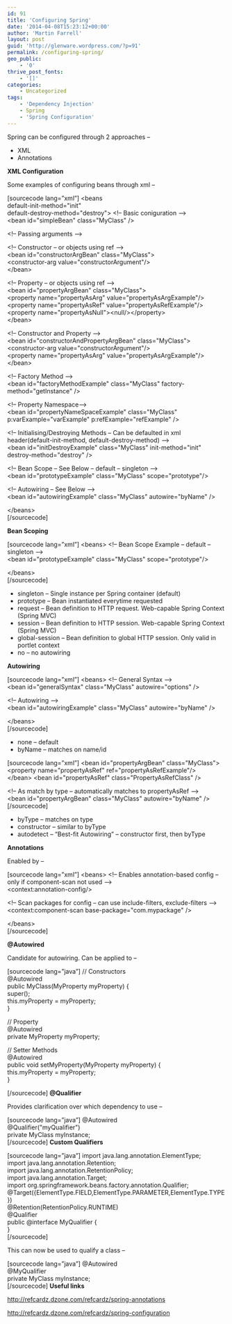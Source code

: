 ```yaml
---
id: 91
title: 'Configuring Spring'
date: '2014-04-08T15:23:12+00:00'
author: 'Martin Farrell'
layout: post
guid: 'http://glenware.wordpress.com/?p=91'
permalink: /configuring-spring/
geo_public:
    - '0'
thrive_post_fonts:
    - '[]'
categories:
    - Uncategorized
tags:
    - 'Dependency Injection'
    - Spring
    - 'Spring Configuration'
---
```


Spring can be configured through 2 approaches –

- XML
- Annotations

**XML Configuration**

Some examples of configuring beans through xml –

\[sourcecode lang=”xml”\] &lt;beans  
 default-init-method="init"  
 default-destroy-method="destroy"&gt;  &lt;!– Basic coniguration –&gt;  
 &lt;bean id="simpleBean" class="MyClass" /&gt;

 &lt;!– Passing arguments –&gt;

 &lt;!– Constructor – or objects using ref –&gt;  
 &lt;bean id="constructorArgBean" class="MyClass"&gt;  
 &lt;constructor-arg value="constructorArgument"/&gt;  
 &lt;/bean&gt;

 &lt;!– Property – or objects using ref –&gt;  
 &lt;bean id="propertyArgBean" class="MyClass"&gt;  
 &lt;property name="propertyAsArg" value="propertyAsArgExample"/&gt;  
 &lt;property name="propertyAsRef" value="propertyAsRefExample"/&gt;  
 &lt;property name="propertyAsNull"&gt;&lt;null/&gt;&lt;/property&gt;  
 &lt;/bean&gt;

 &lt;!– Constructor and Property –&gt;  
 &lt;bean id="constructorAndPropertyArgBean" class="MyClass"&gt;  
 &lt;constructor-arg value="constructorArgument"/&gt;  
 &lt;property name="propertyAsArg" value="propertyAsArgExample"/&gt;  
 &lt;/bean&gt;

 &lt;!– Factory Method –&gt;  
 &lt;bean id="factoryMethodExample" class="MyClass" factory-method="getInstance" /&gt;

 &lt;!– Property Namespace–&gt;  
 &lt;bean id="propertyNameSpaceExample" class="MyClass" p:varExample="varExample" p:refExample="refExample" /&gt;

 &lt;!– Initialising/Destroying Methods – Can be defaulted in xml header(default-init-method, default-destroy-method) –&gt;  
 &lt;bean id="initDestroyExample" class="MyClass" init-method="init" destroy-method="destroy" /&gt;

 &lt;!– Bean Scope – See Below – default – singleton –&gt;  
 &lt;bean id="prototypeExample" class="MyClass" scope="prototype"/&gt;

 &lt;!– Autowiring – See Below –&gt;  
 &lt;bean id="autowiringExample" class="MyClass" autowire="byName" /&gt;

&lt;/beans&gt;  
\[/sourcecode\]

**Bean Scoping**

\[sourcecode lang=”xml”\] &lt;beans&gt;  &lt;!– Bean Scope Example – default – singleton –&gt;  
 &lt;bean id="prototypeExample" class="MyClass" scope="prototype"/&gt;

&lt;/beans&gt;  
\[/sourcecode\]

- singleton – Single instance per Spring container (default)
- prototype – Bean instantiated everytime requested
- request – Bean definition to HTTP request. Web-capable Spring Context (Spring MVC)
- session – Bean definition to HTTP session. Web-capable Spring Context (Spring MVC)
- global-session – Bean definition to global HTTP session. Only valid in portlet context
- no – no autowiring

**Autowiring**

\[sourcecode lang=”xml”\] &lt;beans&gt;  &lt;!– General Syntax –&gt;  
 &lt;bean id="generalSyntax" class="MyClass" autowire="options" /&gt;

 &lt;!– Autowiring –&gt;  
 &lt;bean id="autowiringExample" class="MyClass" autowire="byName" /&gt;

&lt;/beans&gt;  
\[/sourcecode\]

- none – default
- byName – matches on name/id

\[sourcecode lang=”xml”\] &lt;bean id="propertyArgBean" class="MyClass"&gt;  
 &lt;property name="propertyAsRef" ref="propertyAsRefExample"/&gt;  
 &lt;/bean&gt;  &lt;bean id="propertyAsRef" class="PropertyAsRefClass" /&gt;

 &lt;!– As match by type – automatically matches to propertyAsRef –&gt;  
 &lt;bean id="propertyArgBean" class="MyClass" autowire="byName" /&gt;  
\[/sourcecode\]

- byType – matches on type
- constructor – similar to byType
- autodetect – “Best-fit Autowiring” – constructor first, then byType

**Annotations**

Enabled by –

\[sourcecode lang=”xml”\] &lt;beans&gt;  &lt;!– Enables annotation-based config – only if component-scan not used –&gt;  
 &lt;context:annotation-config/&gt;

 &lt;!– Scan packages for config – can use include-filters, exclude-filters –&gt;  
 &lt;context:component-scan base-package="com.mypackage" /&gt;

&lt;/beans&gt;  
\[/sourcecode\]

**@Autowired**

Candidate for autowiring. Can be applied to –

\[sourcecode lang=”java”\]  // Constructors  
 @Autowired  
 public MyClass(MyProperty myProperty) {  
 super();  
 this.myProperty = myProperty;  
 }

 // Property  
 @Autowired  
 private MyProperty myProperty;

 // Setter Methods  
 @Autowired  
 public void setMyProperty(MyProperty myProperty) {  
 this.myProperty = myProperty;  
 }

\[/sourcecode\] **@Qualifier**

Provides clarification over which dependency to use –

\[sourcecode lang=”java”\] @Autowired  
@Qualifier("myQualifier")  
private MyClass myInstance;  
\[/sourcecode\] **Custom Qualifiers**

\[sourcecode lang=”java”\] import java.lang.annotation.ElementType;  
import java.lang.annotation.Retention;  
import java.lang.annotation.RetentionPolicy;  
import java.lang.annotation.Target;  
import org.springframework.beans.factory.annotation.Qualifier; @Target({ElementType.FIELD,ElementType.PARAMETER,ElementType.TYPE})  
@Retention(RetentionPolicy.RUNTIME)  
@Qualifier  
public @interface MyQualifier {  
}  
\[/sourcecode\]

This can now be used to qualify a class –

\[sourcecode lang=”java”\] @Autowired  
@MyQualifier  
private MyClass myInstance;  
\[/sourcecode\] **Useful links**

http://refcardz.dzone.com/refcardz/spring-annotations

http://refcardz.dzone.com/refcardz/spring-configuration